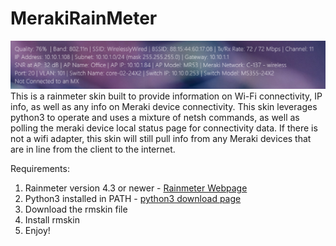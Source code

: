 # MerakiRainMeter
![MerakiSkinExample](/MerakiSkinExample.png)
This is a rainmeter skin built to provide information on Wi-Fi connectivity, IP info, as well as any info on Meraki device connectivity. 
This skin leverages python3 to operate and uses a mixture of netsh commands, as well as polling the meraki device local status page for connectivity data. If there is not a wifi adapter, this skin will still pull info from any Meraki devices that are in line from the client to the internet. 

Requirements:
1. Rainmeter version 4.3 or newer - [Rainmeter Webpage](https://www.rainmeter.net/)
2. Python3 installed in PATH - [python3 download page](https://www.python.org/downloads/windows/)
3. Download the rmskin file
4. Install rmskin
5. Enjoy!
